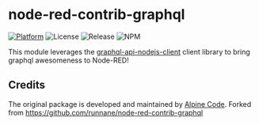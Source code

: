 # node-red-contrib-graphql

[![Platform](https://img.shields.io/badge/platform-Node--RED-red)](https://nodered.org)
![License](https://img.shields.io/github/license/bugslifesolutions/node-red-contrib-graphql.svg)
![Release](https://img.shields.io/npm/v/@bugslifesolutions/node-red-contrib-graphql.svg)
![NPM](https://img.shields.io/npm/dm/@bugslifesolutions/node-red-contrib-graphql.svg)

This module leverages the [graphql-api-nodejs-client](https://github.com/graphqlapis/graphql-api-nodejs-client) client library to bring graphql awesomeness to Node-RED!

## Credits

The original package is developed and maintained by [Alpine Code](https://www.alpine-code.com/).
Forked from https://github.com/runnane/node-red-contrib-graphql
